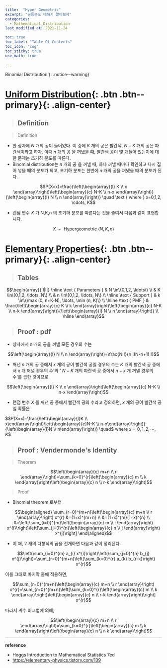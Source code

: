 ```yaml
---
title:  "Hyper Geometric"
excerpt: "균등분포 대해서 알아보자"
categories:
  - Mathematical_Distribution
last_modified_at: 2021-11-24

toc: true
toc_label: "Table Of Contents"
toc_icon: "cog"
toc_sticky: true
use_math: true

---
```


 Binomial Distribution
{: .notice--warning}

# [Uniform Distribution](#link){: .btn .btn--primary}{: .align-center}

> ## Definition

> Definition

- 한 상자에 $N$ 개의 공이 들어있다. 이 중에 $K$ 개의 공은 빨간색, $N-K$ 개의 공은 파란색이라고 하자. 이때 $n$ 개의 공 을 꺼냈을 때, 빨간색 공이 몇 개들어 있는지에 대한 문제는 초기하 분포를 따른다.
- Binomial distribution는 $n$ 개의 공 을 꺼낼 때, 하나 꺼낼 때마다 확인하고 다시 집어 넣을 때의 분포가 되고, 초기하 분포는 한번에 $n$ 개의 공을 꺼냈을 때의 분포가 된다.

$$P(X=x)=\frac{\left(\begin{array}{l}
K \\
x
\end{array}\right)\left(\begin{array}{c}
N-K \\
n-x
\end{array}\right)}{\left(\begin{array}{l}
N \\
n
\end{array}\right)} \quad \text { where } x=0,1,2, \cdots, K$$

- 랜덤 변수 $X$ 가 N,K,n 의 초기하 분포를 따른다는 것을 줄여서 다음과 같이 표현합니다.

$$X \sim \text { Hypergeometric }(N, K, n)$$

# [Elementary Properties](#link){: .btn .btn--primary}{: .align-center}

> ## Tables

$$\begin{array}{|l|l|}
\hline \text { Parameters } & N \in\{0,1,2, \ldots\} \\
& K \in\{0,1,2, \ldots, N\} \\
& n \in\{0,1,2, \ldots, N\} \\
\hline \text { Support } & k \in\{\max (0, n+K-N), \ldots, \min (n, K)\} \\
\hline \text { PMF } & \frac{\left(\begin{array}{c}
K \\
k
\end{array}\right)\left(\begin{array}{c}
N-K \\
n-k
\end{array}\right)}{\left(\begin{array}{l}
N \\
n
\end{array}\right)} \\
\hline
\end{array}$$

> ## Proof : pdf

- 상자에서 n 개의 공을 꺼낼 모든 경우의 수는

$$\left(\begin{array}{l}
N \\
n
\end{array}\right)=\frac{N !}{n !(N-n+1) !}$$

- 꺼낸 $n$ 개의 공 중에서 $x$ 개의 공이 빨간색 공일 경우의 수는  $K$ 개의 빨간색 공 중에서 $x$ 개 꺼낼 경우의 수'와 ' $N-K$ 개의 파란색 공 중에서 $n-x$ 개 꺼낼 경우의 수'를 곱한 것이므로

$$\left(\begin{array}{l}
K \\
x
\end{array}\right)\left(\begin{array}{c}
N-K \\
n-x
\end{array}\right)$$

- 랜덤 변수 $X$ 를 꺼낸 공 중에서 빨간색 공의 수라고 정의하면, $x$ 개의 공이 빨간색 공일 확률은

$$P(X=x)=\frac{\left(\begin{array}{l}K \\ x\end{array}\right)\left(\begin{array}{c}N-K \\ n-x\end{array}\right)}{\left(\begin{array}{l}N \\ n\end{array}\right)} \quad$ where $x=0,1,2, \cdots, K$$

> ## Proof : Vendermonde's Identity

> Theorem 

$$\left(\begin{array}{c}
m+n \\
r
\end{array}\right)=\sum_{k=0}^{r}\left(\begin{array}{c}
m \\
k
\end{array}\right)\left(\begin{array}{c}
n \\
r-k
\end{array}\right)$$

> Proof

- Binomial theorem 로부터

$$\begin{aligned}
\sum_{r=0}^{m+n}\left(\begin{array}{c}
m+n \\
r
\end{array}\right) x^{r} &=(1+x)^{m+n} \\
&=(1+x)^{m}(1+x)^{n} \\
&=\left[\sum_{i=0}^{m}\left(\begin{array}{c}
m \\
i
\end{array}\right) x^{i}\right]\left[\sum_{j=0}^{n}\left(\begin{array}{c}
n \\
j
\end{array}\right) x^{j}\right]
\end{aligned}$$

- 이 때, 2 개의 다항식의 곱을 전개하면 다음과 같이 정리된다.

$$\left(\sum_{i=0}^{m} a_{i} x^{i}\right)\left(\sum_{j=0}^{n} b_{j} x^{j}\right)=\sum_{r=0}^{m+n}\left(\sum_{k=0}^{r} a_{k} b_{r-k}\right) x^{r}$$

이를 그대로 마지막 줄에 적용하면,

$$\sum_{r=0}^{m+n}\left(\begin{array}{c}
m+n \\
r
\end{array}\right) x^{r}=\sum_{r=0}^{m+n}\left[\sum_{k=0}^{r}\left(\begin{array}{c}
m \\
k
\end{array}\right)\left(\begin{array}{c}
n \\
r-k
\end{array}\right)\right] x^{r}$$

따라서 계수 비교법에 의해,

$$\left(\begin{array}{c}
m+n \\
r
\end{array}\right)=\sum_{k=0}^{r}\left(\begin{array}{c}
m \\
k
\end{array}\right)\left(\begin{array}{c}
n \\
r-k
\end{array}\right)$$



---

**reference**

- Hoggs Introduction to Mathematical Statistics 7ed
- <https://elementary-physics.tistory.com/139>








